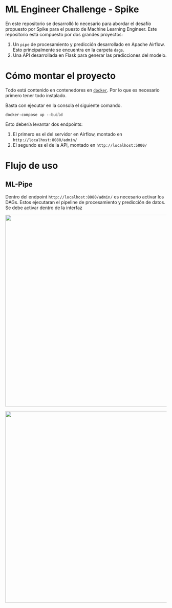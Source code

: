 # ML Engineer Challenge - Spike 

En este repositorio se desarrolló lo necesario para abordar el desafío propuesto por Spike para el puesto de Machine Learning Engineer. Este repositorio está compuesto por dos grandes proyectos:
1. Un `pipe` de procesamiento y predicción desarrollado en Apache Airflow. Esto principalmente se encuentra en la carpeta `dags`. 
2. Una API desarrollada en Flask para generar las predicciones del modelo.

# Cómo montar el proyecto

Todo está contenido en contenedores en [`docker`](https://docs.docker.com/get-docker/). Por lo que es necesario primero tener todo instalado.

Basta con ejecutar en la consola el siguiente comando.

```docker-compose up --build```

Esto debería levantar dos endpoints:
1. El primero es el del servidor en Airflow, montado en `http://localhost:8080/admin/`
2. El segundo es el de la API, montado en `http://localhost:5000/`

# Flujo de uso
## ML-Pipe

Dentro del endpoint `http://localhost:8080/admin/` es necesario activar los DAGs. Estos ejecutaran el pipeline de procesamiento y predicción de datos. Se debe activar dentro de la interfaz
<p align="center">
    <img src="images/1.png" width="600"/>
</p>
<p align="center">
    <img src="images/2.png" width="600"/>
</p>
